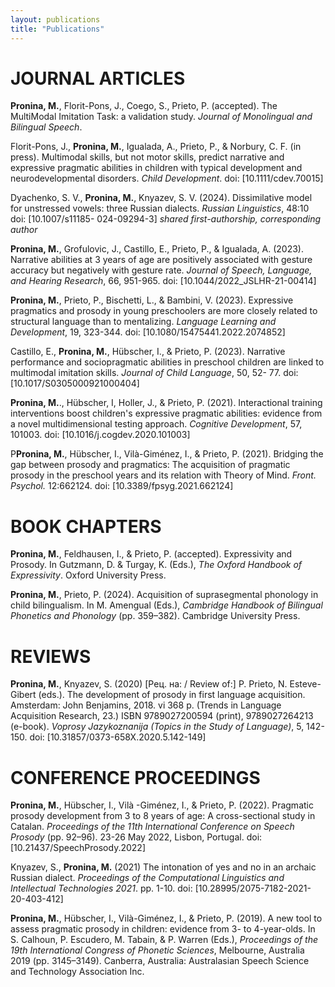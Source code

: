 ```yaml
---
layout: publications
title: "Publications"
---
```


# JOURNAL ARTICLES


**Pronina, M.**, Florit-Pons, J., Coego, S., Prieto, P. (accepted). The MultiModal Imitation Task: a
validation study. _Journal of Monolingual and Bilingual Speech_.

Florit-Pons, J., **Pronina, M.**, Igualada, A., Prieto, P., & Norbury, C. F. (in press). Multimodal
skills, but not motor skills, predict narrative and expressive pragmatic abilities in children
with typical development and neurodevelopmental disorders. _Child Development_. doi:
[10.1111/cdev.70015]

Dyachenko, S. V., **Pronina, M.**, Knyazev, S. V. (2024). Dissimilative model for unstressed
vowels: three Russian dialects. _Russian Linguistics_, 48:10 doi: [10.1007/s11185-
024-09294-3]
_shared first-authorship, corresponding author_

**Pronina, M.**, Grofulovic, J., Castillo, E., Prieto, P., & Igualada, A. (2023). Narrative abilities at
3 years of age are positively associated with gesture accuracy but negatively with gesture
rate. _Journal of Speech, Language, and Hearing Research_, 66, 951-965. doi:
[10.1044/2022_JSLHR-21-00414]

**Pronina, M.**, Prieto, P., Bischetti, L., & Bambini, V. (2023). Expressive pragmatics and
prosody in young preschoolers are more closely related to structural language than to
mentalizing. _Language Learning and Development_, 19, 323-344. doi: [10.1080/15475441.2022.2074852]

Castillo, E., **Pronina, M.**, Hübscher, I., & Prieto, P. (2023). Narrative performance and
sociopragmatic abilities in preschool children are linked to multimodal imitation skills.
_Journal of Child Language_, 50, 52- 77. doi:[10.1017/S0305000921000404]

**Pronina, M.**., Hübscher, I, Holler, J., & Prieto, P. (2021). Interactional training interventions
boost children's expressive pragmatic abilities: evidence from a novel multidimensional
testing approach. _Cognitive Development_, 57, 101003. doi: [10.1016/j.cogdev.2020.101003]

P**Pronina, M.**, Hübscher, I., Vilà-Giménez, I., & Prieto, P. (2021). Bridging the gap between
prosody and pragmatics: The acquisition of pragmatic prosody in the preschool years and
its relation with Theory of Mind. _Front. Psychol._ 12:662124. doi: [10.3389/fpsyg.2021.662124]

# BOOK CHAPTERS


**Pronina, M.**, Feldhausen, I., & Prieto, P. (accepted). Expressivity and Prosody. In Gutzmann,
D. & Turgay, K. (Eds.), _The Oxford Handbook of Expressivity_. Oxford University Press.

**Pronina, M.**, Prieto, P. (2024). Acquisition of suprasegmental phonology in child
bilingualism. In M. Amengual (Eds.), _Cambridge Handbook of Bilingual Phonetics and
Phonology_ (pp. 359–382). Cambridge University Press.

# REVIEWS


**Pronina, M.**, Knyazev, S. (2020) [Рец. на: / Review of:] P. Prieto, N. Esteve-Gibert (eds.). The development of prosody in first language acquisition. Amsterdam: John Benjamins, 2018. vi  368 p. (Trends in Language Acquisition Research, 23.) ISBN 9789027200594 (print), 9789027264213 (e-book). _Voprosy Jazykoznanija (Topics in the Study of Language)_, 5, 142- 150. doi: [10.31857/0373-658X.2020.5.142-149]
  
# CONFERENCE PROCEEDINGS
**Pronina, M.**, Hübscher, I., Vilà -Giménez, I., & Prieto, P. (2022). Pragmatic prosody development from 3 to 8 years of age: A cross-sectional study in Catalan. _Proceedings of the 11th International Conference on Speech Prosody_ (pp. 92–96). 23-26 May 2022, Lisbon, Portugal. doi: [10.21437/SpeechProsody.2022]

Knyazev, S., **Pronina, M.** (2021) The intonation of yes and no in an archaic Russian dialect. _Proceedings of the Computational Linguistics and Intellectual Technologies 2021_. pp. 1-10. doi: [10.28995/2075-7182-2021-20-403-412]

**Pronina, M.**, Hübscher, I., Vilà-Giménez, I., & Prieto, P. (2019). A new tool to assess pragmatic prosody in children: evidence from 3- to 4-year-olds. In S. Calhoun, P. Escudero, M. Tabain, & P. Warren (Eds.), _Proceedings of the 19th International Congress of Phonetic Sciences_,
Melbourne, Australia 2019 (pp. 3145–3149). Canberra, Australia: Australasian Speech Science and Technology Association Inc.
